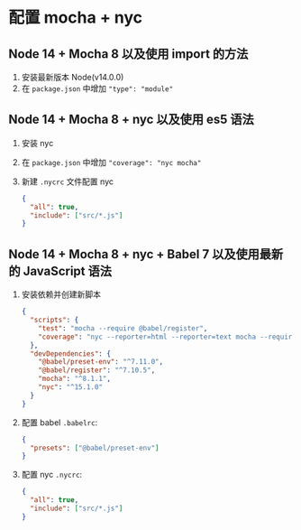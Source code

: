 # 配置 mocha + nyc

## Node 14 + Mocha 8 以及使用 import 的方法

1. 安装最新版本 Node(v14.0.0)
2. 在 `package.json` 中增加 `"type": "module"`

## Node 14 + Mocha 8 + nyc 以及使用 es5 语法

1. 安装 nyc
2. 在 `package.json` 中增加 `"coverage": "nyc mocha"`
3. 新建 `.nycrc` 文件配置 nyc

   ```json
   {
     "all": true,
     "include": ["src/*.js"]
   }
   ```

## Node 14 + Mocha 8 + nyc + Babel 7 以及使用最新的 JavaScript 语法

1. 安装依赖并创建新脚本

   ```json
   {
     "scripts": {
       "test": "mocha --require @babel/register",
       "coverage": "nyc --reporter=html --reporter=text mocha --require @babel/register"
     },
     "devDependencies": {
       "@babel/preset-env": "^7.11.0",
       "@babel/register": "^7.10.5",
       "mocha": "^8.1.1",
       "nyc": "^15.1.0"
     }
   }
   ```

2. 配置 babel `.babelrc`:

   ```json
   {
     "presets": ["@babel/preset-env"]
   }
   ```

3. 配置 nyc `.nycrc`:

   ```json
   {
     "all": true,
     "include": ["src/*.js"]
   }
   ```
